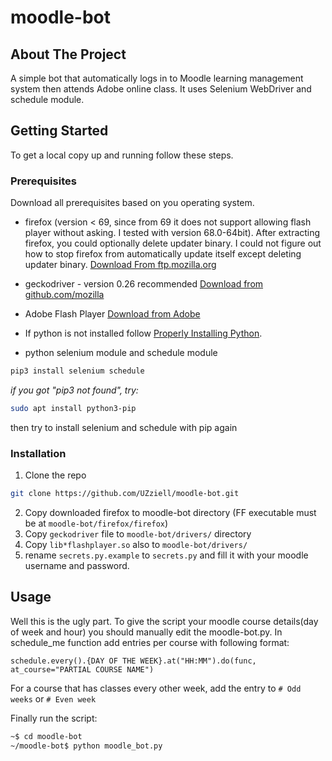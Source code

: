 # moodle-bot

<!-- TABLE OF CONTENTS 
## Table of Contents

* [About the Project](#about-the-project)
  * [Built With](#built-with)
* [Getting Started](#getting-started)
  * [Prerequisites](#prerequisites)
  * [Installation](#installation)
* [Usage](#usage)
* [Roadmap](#roadmap)
* [Contributing](#contributing)
* [License](#license)
* [Contact](#contact)
* [Acknowledgements](#acknowledgements) -->


<!-- ABOUT THE PROJECT -->
## About The Project

A simple bot that automatically logs in to Moodle learning management system then attends Adobe online class.
 It uses Selenium WebDriver and schedule module. 

<!-- GETTING STARTED -->
## Getting Started

To get a local copy up and running follow these steps.

### Prerequisites
Download all prerequisites based on you operating system.
* firefox (version < 69, since from 69 it does not support allowing flash player without asking.
I tested with version 68.0-64bit).
 After extracting firefox, you could optionally delete updater binary.
  I could not figure out how to stop firefox from automatically update itself except deleting updater binary.
        [Download From ftp.mozilla.org](https://ftp.mozilla.org/pub/firefox/releases/)

* geckodriver - version 0.26 recommended  [Download from github.com/mozilla](https://github.com/mozilla/geckodriver/releases/tag/v0.26.0)
* Adobe Flash Player [Download from Adobe](https://get.adobe.com/flashplayer/)
* If python is not installed follow [Properly Installing Python](https://docs.python-guide.org/starting/installation/).
* python selenium module and schedule module
```sh
pip3 install selenium schedule
```
*if you got "pip3 not found", try:*
```sh
sudo apt install python3-pip
```
then try to install selenium and schedule with pip again

### Installation

1. Clone the repo
```sh
git clone https://github.com/UZziell/moodle-bot.git
```
2. Copy downloaded firefox to moodle-bot directory (FF executable must be at `moodle-bot/firefox/firefox`)
3. Copy `geckodriver` file to `moodle-bot/drivers/` directory
4. Copy `lib*flashplayer.so` also to `moodle-bot/drivers/`
5. rename `secrets.py.example` to `secrets.py` and fill it with your moodle username and password.



<!-- USAGE EXAMPLES -->
## Usage

Well this is the ugly part. To give the script your moodle course details(day of week and hour) you should manually
edit the moodle-bot.py. In schedule_me function add entries per course with following format:

`schedule.every().{DAY OF THE WEEK}.at("HH:MM").do(func, at_course="PARTIAL COURSE NAME")`

For a course that has classes every other week, add the entry to `# Odd weeks` or `# Even week`

Finally run the script:
```sh
~$ cd moodle-bot
~/moodle-bot$ python moodle_bot.py
```